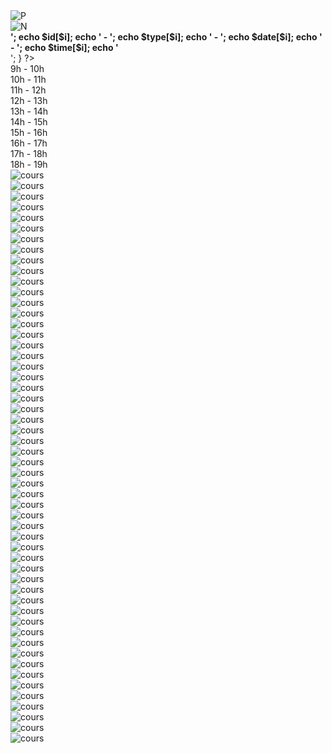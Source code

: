 <!DOCTYPE html>
<html>
<head>
	<meta charset="utf-8">
	<meta name="viewport" content="width-device width, initial-scale=1">
	<title>Test tab</title>
	<link rel="stylesheet" href="https://maxcdn.bootstrapcdn.com/bootstrap/4.0.0/css/bootstrap.min.css" integrity="sha384-Gn5384xqQ1aoWXA+058RXPxPg6fy4IWvTNh0E263XmFcJlSAwiGgFAW/dAiS6JXm" crossorigin="anonymous">
	<link rel="stylesheet" type="text/css" href="style.css">
	<script src="https://code.jquery.com/jquery-3.2.1.slim.min.js" integrity="sha384-KJ3o2DKtIkvYIK3UENzmM7KCkRr/rE9/Qpg6aAZGJwFDMVNA/GpGFF93hXpG5KkN" crossorigin="anonymous"></script>
	<script src="https://cdnjs.cloudflare.com/ajax/libs/popper.js/1.12.9/umd/popper.min.js" integrity="sha384-ApNbgh9B+Y1QKtv3Rn7W3mgPxhU9K/ScQsAP7hUibX39j7fakFPskvXusvfa0b4Q" crossorigin="anonymous"></script>
	<script src="https://maxcdn.bootstrapcdn.com/bootstrap/4.0.0/js/bootstrap.min.js" integrity="sha384-JZR6Spejh4U02d8jOt6vLEHfe/JQGiRRSQQxSfFWpi1MquVdAyjUar5+76PVCmYl" crossorigin="anonymous"></script>
	<script src="https://ajax.googleapis.com/ajax/libs/jquery/3.5.0/jquery.min.js"></script>
</head>

<body>
	<div class="row justify-content-center">
		<?php
			$dbcon=mysqli_connect("127.0.0.1","u879184150_lMUf9","ZYWGj9EmVg");
			mysqli_select_db($dbcon,"u879184150_oNWyH");
			$i=0;
			$check_text="select * from ae_cours";
			$run=mysqli_query($dbcon,$check_text);
			while ($res=mysqli_fetch_assoc($run)) {
				$id[$i]=$res['id'];
				$type[$i]=$res['type'];
				$date[$i]=$res['date'];
				$time[$i]=$res['time'];
				$i=$i+1;
			} 
		?>
		<div class="grid-cont3">
			<div class="grid-cursor grid-bord1" id="prev"><img src="images/dog2.png" class="grid-dog" alt="P"></div>
			<div class="grid-default grid-bord1" id="week"></div>
			<div class="grid-cursor grid-bord1" id="next"><img src="images/dog1.png" class="grid-dog" alt="N"></div>
		</div>
		<?php
			echo '1- ';
			for ($i=0; $i < count($id); $i++) { 				
				echo '<div><b>';
					echo $id[$i];
					echo ' - ';
					echo $type[$i];
					echo ' - ';
					echo $date[$i];
					echo ' - ';
					echo $time[$i];
				echo '</b></div>';      
			}
		?>
		<div class="grid-cont1">
			<div class="grid-day grid-default" id="button"></div>
			<div class="grid-day grid-default" id="mon"></div>
			<div class="grid-day grid-default" id="tue"></div>
			<div class="grid-day grid-default" id="wed"></div>
			<div class="grid-day grid-default" id="thu"></div>
			<div class="grid-day grid-default" id="fri"></div>
			<div class="grid-day grid-default" id="sat"></div>
		</div>
		<div class="grid-cont2">
			<div class="grid-9 grid-default">9h - 10h</div>
			<div class="grid-10 grid-default">10h - 11h</div>
			<div class="grid-11 grid-default">11h - 12h</div>
			<div class="grid-12 grid-default">12h - 13h</div>
			<div class="grid-13 grid-default">13h - 14h</div>
			<div class="grid-14 grid-default">14h - 15h</div>
			<div class="grid-15 grid-default">15h - 16h</div>
			<div class="grid-16 grid-default">16h - 17h</div>
			<div class="grid-17 grid-default">17h - 18h</div>
			<div class="grid-18 grid-default">18h - 19h</div>
			<div class="grid-12b"></div>
			<div class="grid-9 grid-cursor grid-bord2" id="mon9"><img src="images/c1d.png" class="grid-dog" alt="cours" id="mon9i"></div>
			<div class="grid-10 grid-cursor grid-bord2" id="mon10"><img src="images/c2c.png" class="grid-dog" alt="cours" id="mon10i"></div>
			<div class="grid-11 grid-cursor grid-bord2" id="mon11"><img src="images/c3i.png" class="grid-dog" alt="cours" id="mon11i"></div>
			<div class="grid-13 grid-cursor grid-bord2" id="mon13"><img src="images/c4d.png" class="grid-dog" alt="cours" id="mon13i"></div>
			<div class="grid-14 grid-cursor grid-bord2" id="mon14"><img src="images/c5d.png" class="grid-dog" alt="cours" id="mon14i"></div>
			<div class="grid-15 grid-cursor grid-bord2" id="mon15"><img src="images/c1d.png" class="grid-dog" alt="cours" id="mon15i"></div>
			<div class="grid-16 grid-cursor grid-bord2" id="mon16"><img src="images/c1d.png" class="grid-dog" alt="cours" id="mon16i"></div>
			<div class="grid-17 grid-cursor grid-bord2" id="mon17"><img src="images/c1d.png" class="grid-dog" alt="cours" id="mon17i"></div>
			<div class="grid-18 grid-cursor grid-bord2" id="mon18"><img src="images/c1d.png" class="grid-dog" alt="cours" id="mon18i"></div>
			<div class="grid-9 grid-cursor grid-bord2" id="tue9"><img src="images/c1d.png" class="grid-dog" alt="cours" id="tue9i"></div>
			<div class="grid-10 grid-cursor grid-bord2" id="tue10"><img src="images/c1d.png" class="grid-dog" alt="cours" id="tue10i"></div>
			<div class="grid-11 grid-cursor grid-bord2" id="tue11"><img src="images/c1d.png" class="grid-dog" alt="cours" id="tue11i"></div>
			<div class="grid-13 grid-cursor grid-bord2" id="tue13"><img src="images/c1d.png" class="grid-dog" alt="cours" id="tue13i"></div>
			<div class="grid-14 grid-cursor grid-bord2" id="tue14"><img src="images/c3c.png" class="grid-dog" alt="cours" id="tue14i"></div>
			<div class="grid-15 grid-cursor grid-bord2" id="tue15"><img src="images/c1d.png" class="grid-dog" alt="cours" id="tue15i"></div>
			<div class="grid-16 grid-cursor grid-bord2" id="tue16"><img src="images/c1d.png" class="grid-dog" alt="cours" id="tue16i"></div>
			<div class="grid-17 grid-cursor grid-bord2" id="tue17"><img src="images/c5i.png" class="grid-dog" alt="cours" id="tue17i"></div>
			<div class="grid-18 grid-cursor grid-bord2" id="tue18"><img src="images/c1d.png" class="grid-dog" alt="cours" id="tue18i"></div>
			<div class="grid-9 grid-cursor grid-bord2" id="wed9"><img src="images/c1d.png" class="grid-dog" alt="cours" id="wed9i"></div>
			<div class="grid-10 grid-cursor grid-bord2" id="wed10"><img src="images/c1d.png" class="grid-dog" alt="cours" id="wed10i"></div>
			<div class="grid-11 grid-cursor grid-bord2" id="wed11"><img src="images/c1d.png" class="grid-dog" alt="cours" id="wed11i"></div>
			<div class="grid-13 grid-cursor grid-bord2" id="wed13"><img src="images/c1d.png" class="grid-dog" alt="cours" id="wed13i"></div>
			<div class="grid-14 grid-cursor grid-bord2" id="wed14"><img src="images/c1d.png" class="grid-dog" alt="cours" id="wed14i"></div>
			<div class="grid-15 grid-cursor grid-bord2" id="wed15"><img src="images/c1d.png" class="grid-dog" alt="cours" id="wed15i"></div>
			<div class="grid-16 grid-cursor grid-bord2" id="wed16"><img src="images/c1d.png" class="grid-dog" alt="cours" id="wed16i"></div>
			<div class="grid-17 grid-cursor grid-bord2" id="wed17"><img src="images/c0.png" class="grid-dog" alt="cours" id="wed17i"></div>
			<div class="grid-18 grid-cursor grid-bord2" id="wed18"><img src="images/c1d.png" class="grid-dog" alt="cours" id="wed18i"></div>
			<div class="grid-9 grid-cursor grid-bord2" id="thu9"><img src="images/c1d.png" class="grid-dog" alt="cours" id="thu9i"></div>
			<div class="grid-10 grid-cursor grid-bord2" id="thu10"><img src="images/c1d.png" class="grid-dog" alt="cours" id="thu10i"></div>
			<div class="grid-11 grid-cursor grid-bord2" id="thu11"><img src="images/c1d.png" class="grid-dog" alt="cours" id="thu11i"></div>
			<div class="grid-13 grid-cursor grid-bord2" id="thu13"><img src="images/c1d.png" class="grid-dog" alt="cours" id="thu13i"></div>
			<div class="grid-14 grid-cursor grid-bord2" id="thu14"><img src="images/c1d.png" class="grid-dog" alt="cours" id="thu14i"></div>
			<div class="grid-15 grid-cursor grid-bord2" id="thu15"><img src="images/c1d.png" class="grid-dog" alt="cours" id="thu15i"></div>
			<div class="grid-16 grid-cursor grid-bord2" id="thu16"><img src="images/c1d.png" class="grid-dog" alt="cours" id="thu16i"></div>
			<div class="grid-17 grid-cursor grid-bord2" id="thu17"><img src="images/c1d.png" class="grid-dog" alt="cours" id="thu17i"></div>
			<div class="grid-18 grid-cursor grid-bord2" id="thu18"><img src="images/c1d.png" class="grid-dog" alt="cours" id="thu18i"></div>
			<div class="grid-9 grid-cursor grid-bord2" id="fri9"><img src="images/c1d.png" class="grid-dog" alt="cours" id="fri9i"></div>
			<div class="grid-10 grid-cursor grid-bord2" id="fri10"><img src="images/c1d.png" class="grid-dog" alt="cours" id="fri10i"></div>
			<div class="grid-11 grid-cursor grid-bord2" id="fri11"><img src="images/c1d.png" class="grid-dog" alt="cours" id="fri11i"></div>
			<div class="grid-13 grid-cursor grid-bord2" id="fri13"><img src="images/c1d.png" class="grid-dog" alt="cours" id="fri13i"></div>
			<div class="grid-14 grid-cursor grid-bord2" id="fri14"><img src="images/c1d.png" class="grid-dog" alt="cours" id="fri14i"></div>
			<div class="grid-15 grid-cursor grid-bord2" id="fri15"><img src="images/c1d.png" class="grid-dog" alt="cours" id="fri15i"></div>
			<div class="grid-16 grid-cursor grid-bord2" id="fri16"><img src="images/c1d.png" class="grid-dog" alt="cours" id="fri16i"></div>
			<div class="grid-17 grid-cursor grid-bord2" id="fri17"><img src="images/c1d.png" class="grid-dog" alt="cours" id="fri17i"></div>
			<div class="grid-18 grid-cursor grid-bord2" id="fri18"><img src="images/c1d.png" class="grid-dog" alt="cours" id="fri18i"></div>
			<div class="grid-9 grid-cursor grid-bord2" id="sat9"><img src="images/c1d.png" class="grid-dog" alt="cours" id="sat9i"></div>
			<div class="grid-10 grid-cursor grid-bord2" id="sat10"><img src="images/c1d.png" class="grid-dog" alt="cours" id="sat10i"></div>
			<div class="grid-11 grid-cursor grid-bord2" id="sat11"><img src="images/c1d.png" class="grid-dog" alt="cours" id="sat11i"></div>
			<div class="grid-13 grid-cursor grid-bord2" id="sat13"><img src="images/c1d.png" class="grid-dog" alt="cours" id="sat13i"></div>
			<div class="grid-14 grid-cursor grid-bord2" id="sat14"><img src="images/c1d.png" class="grid-dog" alt="cours" id="sat14i"></div>
			<div class="grid-15 grid-cursor grid-bord2" id="sat15"><img src="images/c1d.png" class="grid-dog" alt="cours" id="sat15i"></div>
			<div class="grid-16 grid-cursor grid-bord2" id="sat16"><img src="images/c1d.png" class="grid-dog" alt="cours" id="sat16i"></div>
			<div class="grid-17 grid-cursor grid-bord2" id="sat17"><img src="images/c1d.png" class="grid-dog" alt="cours" id="sat17i"></div>
			<div class="grid-18 grid-cursor grid-bord2" id="sat18"><img src="images/c1d.png" class="grid-dog" alt="cours" id="sat18i"></div>
		</div>
	</div>
</body>
</html>

<script>
	var days = ['mon','tue','wed','thu','fri','sat'];
	var days_text = ['Lundi','Mardi','Mercredi','Jeudi','Vendredi','Samedi'];
	var today = new Date();
	var today_day = today.getDay();

	var hours = [9,10,11,13,14,15,16,17,18];
	var cours_test = ['c1','c2','c3','c4','c5'];
	var cours_test2 = ['Treibball','Agility','Flyball','Hooper','Education'];
	var cours_col = ['red','navy','green','purple'];
	var niveau = ['d','i','c'];
	var niveau2 = ['Débutant','Intermédiaire','Concours'];


	var selected = new Array(54);
	for (var i = 0; i < selected.length; i++) {
		selected[i] = 0;
	}
	$(document).ready(function(){
		set_tab();
			
		document.getElementById('mon9').addEventListener("click",changecol);
		document.getElementById('mon10').addEventListener("click",changecol);
		document.getElementById('mon11').addEventListener("click",changecol);
		document.getElementById('mon13').addEventListener("click",changecol);
		document.getElementById('mon14').addEventListener("click",changecol);
		document.getElementById('mon15').addEventListener("click",changecol);
		document.getElementById('mon16').addEventListener("click",changecol);
		document.getElementById('mon17').addEventListener("click",changecol);
		document.getElementById('mon18').addEventListener("click",changecol);
		document.getElementById('tue9').addEventListener("click",changecol);
		document.getElementById('tue10').addEventListener("click",changecol);
		document.getElementById('tue11').addEventListener("click",changecol);
		document.getElementById('tue13').addEventListener("click",changecol);
		document.getElementById('tue14').addEventListener("click",changecol);
		document.getElementById('tue15').addEventListener("click",changecol);
		document.getElementById('tue16').addEventListener("click",changecol);
		document.getElementById('tue17').addEventListener("click",changecol);
		document.getElementById('tue18').addEventListener("click",changecol);
		document.getElementById('wed9').addEventListener("click",changecol);
		document.getElementById('wed10').addEventListener("click",changecol);
		document.getElementById('wed11').addEventListener("click",changecol);
		document.getElementById('wed13').addEventListener("click",changecol);
		document.getElementById('wed14').addEventListener("click",changecol);
		document.getElementById('wed15').addEventListener("click",changecol);
		document.getElementById('wed16').addEventListener("click",changecol);
		document.getElementById('wed17').addEventListener("click",changecol);
		document.getElementById('wed18').addEventListener("click",changecol);
		document.getElementById('thu9').addEventListener("click",changecol);
		document.getElementById('thu10').addEventListener("click",changecol);
		document.getElementById('thu11').addEventListener("click",changecol);
		document.getElementById('thu13').addEventListener("click",changecol);
		document.getElementById('thu14').addEventListener("click",changecol);
		document.getElementById('thu15').addEventListener("click",changecol);
		document.getElementById('thu16').addEventListener("click",changecol);
		document.getElementById('thu17').addEventListener("click",changecol);
		document.getElementById('thu18').addEventListener("click",changecol);
		document.getElementById('fri9').addEventListener("click",changecol);
		document.getElementById('fri10').addEventListener("click",changecol);
		document.getElementById('fri11').addEventListener("click",changecol);
		document.getElementById('fri13').addEventListener("click",changecol);
		document.getElementById('fri14').addEventListener("click",changecol);
		document.getElementById('fri15').addEventListener("click",changecol);
		document.getElementById('fri16').addEventListener("click",changecol);
		document.getElementById('fri17').addEventListener("click",changecol);
		document.getElementById('fri18').addEventListener("click",changecol);
		document.getElementById('sat9').addEventListener("click",changecol);
		document.getElementById('sat10').addEventListener("click",changecol);
		document.getElementById('sat11').addEventListener("click",changecol);
		document.getElementById('sat13').addEventListener("click",changecol);
		document.getElementById('sat14').addEventListener("click",changecol);
		document.getElementById('sat15').addEventListener("click",changecol);
		document.getElementById('sat16').addEventListener("click",changecol);
		document.getElementById('sat17').addEventListener("click",changecol);
		document.getElementById('sat18').addEventListener("click",changecol);
	});

	$('#prev').click(function(){
		var ndate = today.getTime() - 7 * 24 * 3600000;
		today = new Date(ndate);
		today_day = today.getDay();
		set_tab();
	});

	$('#next').click(function(){
		var ndate = today.getTime() + 7 * 24 * 3600000;
		today = new Date(ndate);
		today_day = today.getDay();
		set_tab();
	});

	function changecol(){
		var idim = this.id + 'i';
		var estvide = document.getElementById(idim).src.slice(-6);
		if (estvide != 'c0.png') {
			for (var i = 0; i < days.length; i++) {
				for (var j = 0; j < hours.length; j++) {
					if (this.id == days[i] + hours[j]) {
						var num = 9 * i + (j + 1);
						var idimsrc = document.getElementById(idim).src.slice(-8);
						idimsrc = idimsrc.replace('/','');
						if (selected[num-1] == 0) {
							selected[num-1] = 1;
							this.style.backgroundColor = '#444444';
							idimsrc = idimsrc.replace('.png','1.png');
							idimsrc = 'images/' + idimsrc;
							document.getElementById(idim).src = idimsrc;
						} else {
							selected[num-1] = 0;
							this.style.backgroundColor = 'ghostwhite';
							idimsrc = idimsrc.replace('1.png','.png');
							idimsrc = 'images/' + idimsrc;
							document.getElementById(idim).src = idimsrc;
						}
						i = days.length;
						j = hours.length;
					}
				}
			}
		}
	}

	function date_new(date,i,j){
		let dms = date.getTime() + (i - j + 1) * 24 * 3600000;
		return new Date(dms);
	}

	function date_week(date,j){
		let debut = date_new(date,0,j);
		let fin = date_new(date,6,j);
		return date_return(debut) + " - " + date_return(fin);
	}

	function date_return(date){
		let d = date;
		d = ['0' + d.getDate(),'0' + (d.getMonth() + 1),'' + d.getFullYear()].map(component => component.slice(-2)); // prend les 2 derniers chiffres de chaque composant
		// joindre les composants en date
		return d.slice(0, 3).join('/');
	}

	function set_tab(){
		document.getElementById('week').innerHTML = date_week(today,today_day);
		for (var i = 0; i < days.length; i++) {
			var days_date = date_new(today,i,today_day);
			document.getElementById(days[i]).innerHTML = days_text[i] + "<br>" + date_return(days_date);
			for (var j = 0; j < hours.length; j++) {
				var dh = days[i] + hours[j] + 'i';
				var valtest = document.getElementById(dh).src.slice(-8);
				valtest = valtest.replace('/','');
				valtest = valtest.replace('1.png','');
				valtest = valtest.replace('.png','');
				var nonvide = 1;
				for (var k = 0; k < cours_test.length; k++) {
					if ((valtest == (cours_test[k] + niveau[0]))||(valtest == (cours_test[k] + niveau[1]))||(valtest == (cours_test[k] + niveau[2]))) {
						document.getElementById(dh).alt = cours_test2[k];
						nonvide = 1;
						k = cours_test.length;
					} else {
						nonvide = 0;
					}
				}
				if (nonvide == 0) {
					document.getElementById(dh).alt = '';
					document.getElementById(days[i] + hours[j]).style.cursor = 'default';
				}
			}
		}
	}
</script>
